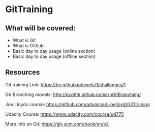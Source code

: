 # GitTraining

## What will be covered:

- What is Git
- What is Github
- Basic day to day usage (online section)
- Basic day to day usage (offline section)

## Resources

Git training Link: https://try.github.io/levels/1/challenges/1

Gir Branching models: http://pcottle.github.io/learnGitBranching/

Joe Lloyds course: https://github.com/advanced-joelloyd/GitTraining

Udacity Course: https://www.udacity.com/course/ud775

More info on Git: https://git-scm.com/book/en/v2
